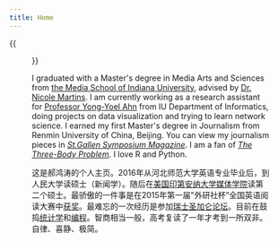 ```yaml
---
title: Home
---
```


{{<figure src="/media/great_wall_samll.png" title="On the Great Wall in 2017, photo by Jude Wang (王秀全)" width="450">}}

I graduated with a Master's degree in Media Arts and Sciences from [the Media School of Indiana University](https://mediaschool.indiana.edu/index.html), advised by [Dr. Nicole Martins](https://mediaschool.indiana.edu/people/profile.html?p=nicomart). I am currently working as a research assistant for [Professor Yong-Yoel Ahn](http://yongyeol.com/) from IU Department of Informatics, doing projects on data visualization and trying to learn network science. I earned my first Master's degree in Journalism from Renmin University of China, Beijing. You can view my journalism pieces in [_St.Gallen Symposium Magazine_](https://www.symposium.org/content?a=75). I am a fan of [_The Three-Body Problem_](https://en.wikipedia.org/wiki/The_Three-Body_Problem_(novel)). I love R and Python. 

这是郝鸿涛的个人主页。2016年从河北师范大学英语专业毕业后，到人民大学读硕士（新闻学）。随后在[美国印第安纳大学媒体学院](https://mediaschool.indiana.edu/index.html)读第二个硕士。最骄傲的一件事是在2015年第一届"外研社杯”全国英语阅读大赛中[获奖](/cn/2020/01/06/fltrp-reading-contest/)。最难忘的一次经历是参加[瑞士圣加仑论坛](/cn/2020/01/17/2017-st.gallen-memory/)。目前在鼓捣[统计学](/cn/stats/)和[编程](/cn/codes/)。智商相当一般，高考复读了一年才考到一所双非。自律、喜静、极简。

